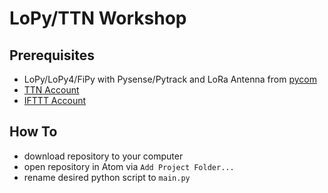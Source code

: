# LoPy/TTN Workshop

## Prerequisites

- LoPy/LoPy4/FiPy with Pysense/Pytrack and LoRa Antenna from [pycom](https://pycom.io)
- [TTN Account](https://account.thethingsnetwork.org)
- [IFTTT Account](https://ifttt.com)

## How To

- download repository to your computer
- open repository in Atom via `Add Project Folder...`
- rename desired python script to `main.py`
